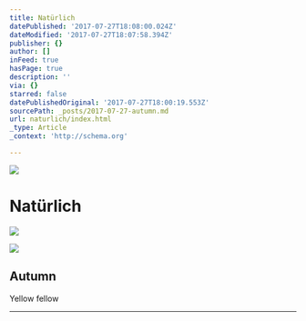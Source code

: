```yaml
---
title: Natürlich
datePublished: '2017-07-27T18:08:00.024Z'
dateModified: '2017-07-27T18:07:58.394Z'
publisher: {}
author: []
inFeed: true
hasPage: true
description: ''
via: {}
starred: false
datePublishedOriginal: '2017-07-27T18:00:19.553Z'
sourcePath: _posts/2017-07-27-autumn.md
url: naturlich/index.html
_type: Article
_context: 'http://schema.org'

---
```

![](https://the-grid-user-content.s3-us-west-2.amazonaws.com/1b72cc99-eea9-4558-9f65-644d3c36f3b4.jpg)

# Natürlich
![](https://the-grid-user-content.s3-us-west-2.amazonaws.com/ec0f020f-343f-43cf-8193-e3bae89b2b34.jpg)

<article style=""><img src="https://the-grid-user-content.s3-us-west-2.amazonaws.com/e38df072-5ae3-4741-8556-4a12a7d5e3ff.jpg" /><h1>Autumn</h1><p>Yellow fellow</p></article>

---